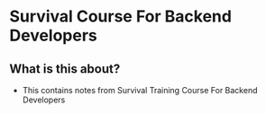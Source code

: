 # Survival Course For Backend Developers

## What is this about?

- This contains notes from Survival Training Course For Backend Developers
